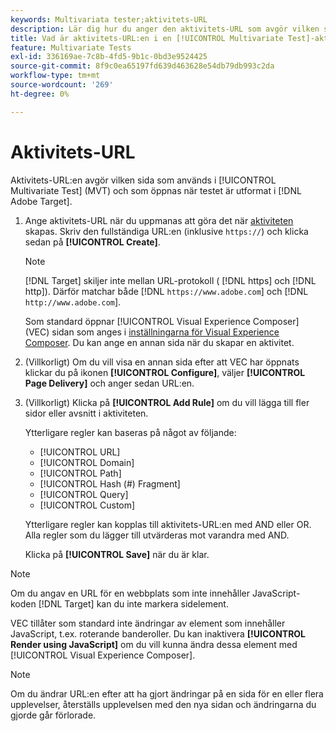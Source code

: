 ```yaml
---
keywords: Multivariata tester;aktivitets-URL
description: Lär dig hur du anger den aktivitets-URL som avgör vilken sida som används i testet och som öppnas när aktiviteten [!UICONTROL Multivariate Test] utformas med  [!DNL Adobe Target].
title: Vad är aktivitets-URL:en i en [!UICONTROL Multivariate Test]-aktivitet (MVT)?
feature: Multivariate Tests
exl-id: 336169ae-7c8b-4fd5-9b1c-0bd3e9524425
source-git-commit: 8f9c0ea65197fd639d463628e54db79db993c2da
workflow-type: tm+mt
source-wordcount: '269'
ht-degree: 0%

---
```


# Aktivitets-URL

Aktivitets-URL:en avgör vilken sida som används i [!UICONTROL Multivariate Test] (MVT) och som öppnas när testet är utformat i [!DNL Adobe Target].

1. Ange aktivitets-URL när du uppmanas att göra det när [aktiviteten](/help/main/c-activities/c-multivariate-testing/t-create-multivariate-test/create-multivariate-test.md) skapas. Skriv den fullständiga URL:en (inklusive `https://`) och klicka sedan på **[!UICONTROL Create]**.

   >[!NOTE]
   >
   >[!DNL Target] skiljer inte mellan URL-protokoll ( [!DNL https] och [!DNL http]). Därför matchar både [!DNL `https://www.adobe.com`] och [!DNL `http://www.adobe.com`].

   Som standard öppnar [!UICONTROL Visual Experience Composer] (VEC) sidan som anges i [inställningarna för Visual Experience Composer](/help/main/administrating-target/visual-experience-composer-set-up.md). Du kan ange en annan sida när du skapar en aktivitet.

1. (Villkorligt) Om du vill visa en annan sida efter att VEC har öppnats klickar du på ikonen **[!UICONTROL Configure]**, väljer **[!UICONTROL Page Delivery]** och anger sedan URL:en.

1. (Villkorligt) Klicka på **[!UICONTROL Add Rule]** om du vill lägga till fler sidor eller avsnitt i aktiviteten.

   Ytterligare regler kan baseras på något av följande:

   * [!UICONTROL  URL]
   * [!UICONTROL Domain]
   * [!UICONTROL Path]
   * [!UICONTROL Hash (#) Fragment]
   * [!UICONTROL Query]
   * [!UICONTROL Custom]

   Ytterligare regler kan kopplas till aktivitets-URL:en med AND eller OR. Alla regler som du lägger till utvärderas mot varandra med AND.

   Klicka på **[!UICONTROL Save]** när du är klar.

>[!NOTE]
>
>Om du angav en URL för en webbplats som inte innehåller JavaScript-koden [!DNL Target] kan du inte markera sidelement.
>
>VEC tillåter som standard inte ändringar av element som innehåller JavaScript, t.ex. roterande banderoller. Du kan inaktivera **[!UICONTROL Render using JavaScript]** om du vill kunna ändra dessa element med [!UICONTROL Visual Experience Composer].

>[!NOTE]
>
>Om du ändrar URL:en efter att ha gjort ändringar på en sida för en eller flera upplevelser, återställs upplevelsen med den nya sidan och ändringarna du gjorde går förlorade.
